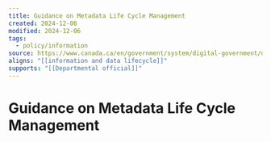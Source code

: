 ```yaml
---
title: Guidance on Metadata Life Cycle Management
created: 2024-12-06
modified: 2024-12-06
tags:
  - policy/information
source: https://www.canada.ca/en/government/system/digital-government/digital-government-innovations/information-management/guidance-metadata-life-cycle-management.html
aligns: "[[information and data lifecycle]]"
supports: "[[Departmental official]]"
---
```

# Guidance on Metadata Life Cycle Management
